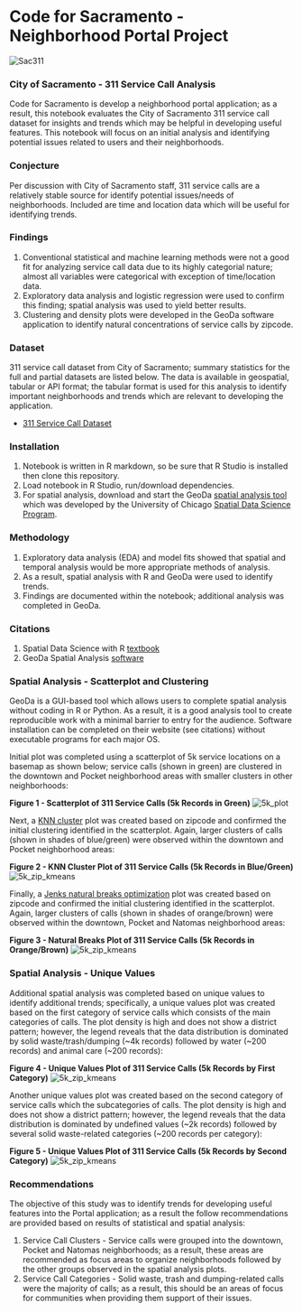 # Code for Sacramento - Neighborhood Portal Project
![Sac311](https://github.com/walteryu/code4sac/blob/master/sac311/images/sac311_logo.png)

### City of Sacramento - 311 Service Call Analysis
Code for Sacramento is develop a neighborhood portal application; as a result, this notebook evaluates the City of Sacramento 311 service call dataset for insights and trends which may be helpful in developing useful features. This notebook will focus on an initial analysis and identifying potential issues related to users and their neighborhoods.  

### Conjecture  
Per discussion with City of Sacramento staff, 311 service calls are a relatively stable source for identify potential issues/needs of neighborhoods. Included are time and location data which will be useful for identifying trends.  

### Findings  
1. Conventional statistical and machine learning methods were not a good fit for analyzing service call data due to its highly categorial nature; almost all variables were categorical with exception of time/location data.  
2. Exploratory data analysis and logistic regression were used to confirm this finding; spatial analysis was used to yield better results.  
3. Clustering and density plots were developed in the GeoDa software application to identify natural concentrations of service calls by zipcode.  

### Dataset
311 service call dataset from City of Sacramento; summary statistics for the full and partial datasets are listed below. The data is available in geospatial, tabular or API format; the tabular format is used for this analysis to identify important neighborhoods and trends which are relevant to developing the application.  

* [311 Service Call Dataset](https://data.cityofsacramento.org/datasets/08794a6695b3483f889e9bef122517e9_0)

### Installation
1. Notebook is written in R markdown, so be sure that R Studio is installed then clone this repository.
2. Load notebook in R Studio, run/download dependencies.
3. For spatial analysis, download and start the GeoDa [spatial analysis tool](https://geodacenter.github.io/download.html) which was developed by the University of Chicago [Spatial Data Science Program](https://spatial.uchicago.edu/).

### Methodology
1. Exploratory data analysis (EDA) and model fits showed that spatial and temporal analysis would be more appropriate methods of analysis.
2. As a result, spatial analysis with R and GeoDa were used to identify trends.
3. Findings are documented within the notebook; additional analysis was completed in GeoDa.

### Citations
1. Spatial Data Science with R [textbook](https://rspatial.org/)
2. GeoDa Spatial Analysis [software](https://geodacenter.github.io/index.html)

### Spatial Analysis - Scatterplot and Clustering
GeoDa is a GUI-based tool which allows users to complete spatial analysis without coding in R or Python. As a result, it is a good analysis tool to create reproducible work with a minimal barrier to entry for the audience. Software installation can be completed on their website (see citations) without executable programs for each major OS.  

Initial plot was completed using a scatterplot of 5k service locations on a basemap as shown below; service calls (shown in green) are clustered in the downtown and Pocket neighborhood areas with smaller clusters in other neighborhoods:

**Figure 1 - Scatterplot of 311 Service Calls (5k Records in Green)**
![5k_plot](https://github.com/walteryu/code4sac/blob/master/sac311/images/sac311_5k_plot.png)

Next, a [KNN cluster](https://en.wikipedia.org/wiki/K-means_clustering) plot was created based on zipcode and confirmed the initial clustering identified in the scatterplot. Again, larger clusters of calls (shown in shades of blue/green) were observed within the downtown and Pocket neighborhood areas:

**Figure 2 - KNN Cluster Plot of 311 Service Calls (5k Records in Blue/Green)**
![5k_zip_kmeans](https://github.com/walteryu/code4sac/blob/master/sac311/images/sac311_5k_zip_kmeans.png)

Finally, a [Jenks natural breaks optimization](https://en.wikipedia.org/wiki/Jenks_natural_breaks_optimization) plot was created based on zipcode and confirmed the initial clustering identified in the scatterplot. Again, larger clusters of calls (shown in shades of orange/brown) were observed within the downtown, Pocket and Natomas neighborhood areas:

**Figure 3 - Natural Breaks Plot of 311 Service Calls (5k Records in Orange/Brown)**
![5k_zip_kmeans](https://github.com/walteryu/code4sac/blob/master/sac311/images/sac311_5k_zip_breaks.png)

### Spatial Analysis - Unique Values
Additional spatial analysis was completed based on unique values to identify additional trends; specifically, a unique values plot was created based on the first category of service calls which consists of the main categories of calls. The plot density is high and does not show a district pattern; however, the legend reveals that the data distribution is dominated by solid waste/trash/dumping (~4k records) followed by water (~200 records) and animal care (~200 records):

**Figure 4 - Unique Values Plot of 311 Service Calls (5k Records by First Category)**
![5k_zip_kmeans](https://github.com/walteryu/code4sac/blob/master/sac311/images/sac311_5k_cat1_unique.png)

Another unique values plot was created based on the second category of service calls which the subcategories of calls. The plot density is high and does not show a district pattern; however, the legend reveals that the data distribution is dominated by undefined values (~2k records) followed by several solid waste-related categories (~200 records per category):

**Figure 5 - Unique Values Plot of 311 Service Calls (5k Records by Second Category)**
![5k_zip_kmeans](https://github.com/walteryu/code4sac/blob/master/sac311/images/sac311_5k_cat2_unique.png)

### Recommendations
The objective of this study was to identify trends for developing useful features into the Portal application; as a result the follow recommendations are provided based on results of statistical and spatial analysis:

1. Service Call Clusters - Service calls were grouped into the downtown, Pocket and Natomas neighborhoods; as a result, these areas are recommended as focus areas to organize neighborhoods followed by the other groups observed in the spatial analysis plots.
2. Service Call Categories - Solid waste, trash and dumping-related calls were the majority of calls; as a result, this should be an areas of focus for communities when providing them support of their issues.
